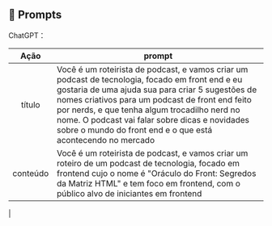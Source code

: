 ## 🧠 Prompts


ChatGPT：

|   Ação   | prompt                                                                                                                                                                                                                                                                         |
| :------: | ------------------------------------------------------------------------------------------------------------------------------------------------------------------------------------------------------------------------------------------------------------------------------ |
|  título  | Você é um roteirista de podcast, e vamos criar um podcast de tecnologia, focado em front end e eu gostaria de uma ajuda sua para criar 5 sugestões de nomes criativos para um podcast de front end feito por nerds, e que tenha algum trocadilho nerd no nome. O podcast vai falar sobre dicas e novidades sobre o mundo do front end e o que está acontecendo no mercado                                                 |
| conteúdo | Você é um roteirista de podcast, e vamos criar um  roteiro de um podcast de tecnologia, focado em frontend cujo o nome é "Oráculo do Front: Segredos da Matriz HTML" e tem foco em frontend,  com o público alvo de iniciantes em frontend
 |

